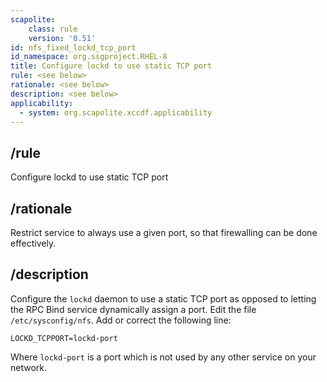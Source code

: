 ```yaml
---
scapolite:
    class: rule
    version: '0.51'
id: nfs_fixed_lockd_tcp_port
id_namespace: org.ssgproject.RHEL-8
title: Configure lockd to use static TCP port
rule: <see below>
rationale: <see below>
description: <see below>
applicability:
  - system: org.scapolite.xccdf.applicability
---
```



## /rule

Configure lockd to use static TCP port

## /rationale

Restrict
service to always use a given port, so that firewalling can be done
effectively.

## /description

Configure
the `lockd` daemon to use a static TCP port as opposed to letting the
RPC Bind service dynamically assign a port. Edit the file
`/etc/sysconfig/nfs`. Add or correct the following line:

``` 
LOCKD_TCPPORT=lockd-port
```

Where `lockd-port` is a port which is not used by any other service on
your network.
